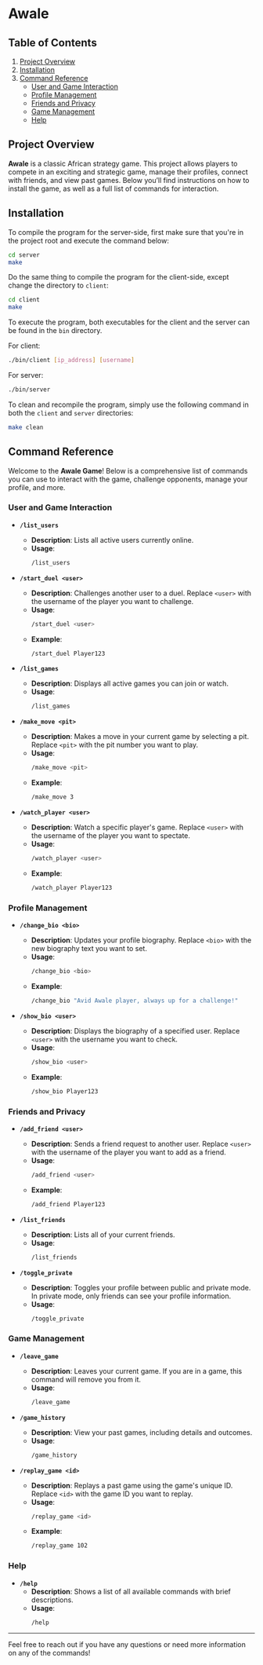 
# Awale

## Table of Contents

1. [Project Overview](#project-overview)
2. [Installation](#installation)
3. [Command Reference](#command-reference)
   - [User and Game Interaction](#user-and-game-interaction)
   - [Profile Management](#profile-management)
   - [Friends and Privacy](#friends-and-privacy)
   - [Game Management](#game-management)
   - [Help](#help)

## Project Overview

**Awale** is a classic African strategy game. This project allows players to compete in an exciting and strategic game, manage their profiles, connect with friends, and view past games. Below you’ll find instructions on how to install the game, as well as a full list of commands for interaction.

## Installation

To compile the program for the server-side, first make sure that you're in the project root and execute the command below:

```bash
cd server
make
```

Do the same thing to compile the program for the client-side, except change the directory to `client`:

```bash
cd client
make
```

To execute the program, both executables for the client and the server can be found in the `bin` directory.

For client:

```bash
./bin/client [ip_address] [username]
```

For server:

```bash
./bin/server
```

To clean and recompile the program, simply use the following command in both the `client` and `server` directories:

```bash
make clean
```

## Command Reference

Welcome to the **Awale Game**! Below is a comprehensive list of commands you can use to interact with the game, challenge opponents, manage your profile, and more.

### User and Game Interaction

- **`/list_users`**
  - **Description**: Lists all active users currently online.
  - **Usage**:
    ```bash
    /list_users
    ```

- **`/start_duel <user>`**
  - **Description**: Challenges another user to a duel. Replace `<user>` with the username of the player you want to challenge.
  - **Usage**:
    ```bash
    /start_duel <user>
    ```
  - **Example**:
    ```bash
    /start_duel Player123
    ```

- **`/list_games`**
  - **Description**: Displays all active games you can join or watch.
  - **Usage**:
    ```bash
    /list_games
    ```

- **`/make_move <pit>`**
  - **Description**: Makes a move in your current game by selecting a pit. Replace `<pit>` with the pit number you want to play.
  - **Usage**:
    ```bash
    /make_move <pit>
    ```
  - **Example**:
    ```bash
    /make_move 3
    ```

- **`/watch_player <user>`**
  - **Description**: Watch a specific player's game. Replace `<user>` with the username of the player you want to spectate.
  - **Usage**:
    ```bash
    /watch_player <user>
    ```
  - **Example**:
    ```bash
    /watch_player Player123
    ```

### Profile Management

- **`/change_bio <bio>`**
  - **Description**: Updates your profile biography. Replace `<bio>` with the new biography text you want to set.
  - **Usage**:
    ```bash
    /change_bio <bio>
    ```
  - **Example**:
    ```bash
    /change_bio "Avid Awale player, always up for a challenge!"
    ```

- **`/show_bio <user>`**
  - **Description**: Displays the biography of a specified user. Replace `<user>` with the username you want to check.
  - **Usage**:
    ```bash
    /show_bio <user>
    ```
  - **Example**:
    ```bash
    /show_bio Player123
    ```

### Friends and Privacy

- **`/add_friend <user>`**
  - **Description**: Sends a friend request to another user. Replace `<user>` with the username of the player you want to add as a friend.
  - **Usage**:
    ```bash
    /add_friend <user>
    ```
  - **Example**:
    ```bash
    /add_friend Player123
    ```

- **`/list_friends`**
  - **Description**: Lists all of your current friends.
  - **Usage**:
    ```bash
    /list_friends
    ```

- **`/toggle_private`**
  - **Description**: Toggles your profile between public and private mode. In private mode, only friends can see your profile information.
  - **Usage**:
    ```bash
    /toggle_private
    ```

### Game Management

- **`/leave_game`**
  - **Description**: Leaves your current game. If you are in a game, this command will remove you from it.
  - **Usage**:
    ```bash
    /leave_game
    ```

- **`/game_history`**
  - **Description**: View your past games, including details and outcomes.
  - **Usage**:
    ```bash
    /game_history
    ```

- **`/replay_game <id>`**
  - **Description**: Replays a past game using the game's unique ID. Replace `<id>` with the game ID you want to replay.
  - **Usage**:
    ```bash
    /replay_game <id>
    ```
  - **Example**:
    ```bash
    /replay_game 102
    ```

### Help

- **`/help`**
  - **Description**: Shows a list of all available commands with brief descriptions.
  - **Usage**:
    ```bash
    /help
    ```

---

Feel free to reach out if you have any questions or need more information on any of the commands!
